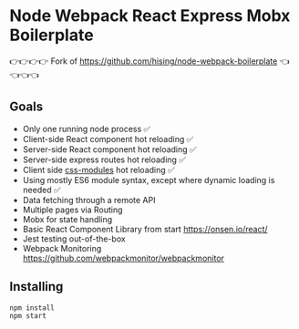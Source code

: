 # Node Webpack React Express Mobx Boilerplate

👉👉👉👉 Fork of https://github.com/hising/node-webpack-boilerplate 👈👈👈👈

## Goals

  * Only one running node process ✅
  * Client-side React component hot reloading ✅
  * Server-side React component hot reloading ✅
  * Server-side express routes hot reloading ✅
  * Client side [css-modules](https://github.com/css-modules/css-modules) hot reloading ✅
  * Using mostly ES6 module syntax, except where dynamic loading is needed ✅
  * Data fetching through a remote API
  * Multiple pages via Routing
  * Mobx for state handling
  * Basic React Component Library from start https://onsen.io/react/
  * Jest testing out-of-the-box
  * Webpack Monitoring https://github.com/webpackmonitor/webpackmonitor

## Installing

```
npm install
npm start
```

